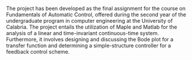 The project has been developed as the final assignment for the course on Fundamentals of Automatic Control, offered during the second year of the undergraduate program in computer engineering at the University of Calabria. The project entails the utilization of Maple and Matlab for the analysis of a linear and time-invariant continuous-time system. Furthermore, it involves designing and discussing the Bode plot for a transfer function and determining a simple-structure controller for a feedback control scheme.
